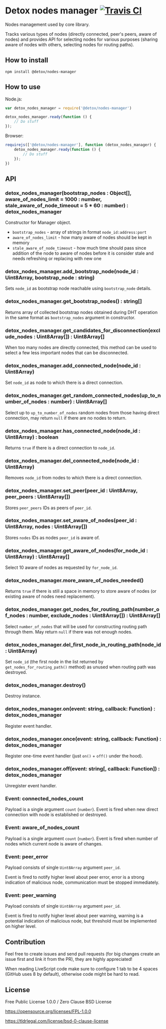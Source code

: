 # Detox nodes manager [![Travis CI](https://img.shields.io/travis/Detox/nodes-manager/master.svg?label=Travis%20CI)](https://travis-ci.org/Detox/nodes-manager)
Nodes management used by core library.

Tracks various types of nodes (directly connected, peer's peers, aware of nodes) and provides API for selecting nodes for various purposes (sharing aware of nodes with others, selecting nodes for routing paths).

## How to install
```
npm install @detox/nodes-manager
```

## How to use
Node.js:
```javascript
var detox_nodes_manager = require('@detox/nodes-manager')

detox_nodes_manager.ready(function () {
    // Do stuff
});
```
Browser:
```javascript
requirejs(['@detox/nodes-manager'], function (detox_nodes_manager) {
    detox_nodes_manager.ready(function () {
        // Do stuff
    });
})
```

## API
### detox_nodes_manager(bootstrap_nodes : Object[], aware_of_nodes_limit = 1000 : number, stale_aware_of_node_timeout = 5 * 60 : number) : detox_nodes_manager
Constructor for Manager object.

* `bootstrap_nodes` - array of strings in format `node_id:address:port`
* `aware_of_nodes_limit` - how many aware of nodes should be kept in memory
* `stale_aware_of_node_timeout` - how much time should pass since addition of the node to aware of nodes before it is consider stale and needs refreshing or replacing with new one

### detox_nodes_manager.add_bootstrap_node(node_id : Uint8Array, bootstrap_node : string)
Sets `node_id` as bootstrap node reachable using `bootstrap_node` details.

### detox_nodes_manager.get_bootstrap_nodes() : string[]
Returns array of collected bootstrap nodes obtained during DHT operation in the same format as `bootstrap_nodes` argument in constructor.

### detox_nodes_manager.get_candidates_for_disconnection(exclude_nodes : Uint8Array[]) : Uint8Array[]
When too many nodes are directly connected, this method can be used to select a few less important nodes that can be disconnected.

### detox_nodes_manager.add_connected_node(node_id : Uint8Array)
Set `node_id` as node to which there is a direct connection.

### detox_nodes_manager.get_random_connected_nodes(up_to_number_of_nodes : number) : Uint8Array[]
Select up to `up_to_number_of_nodes` random nodes from those having direct connection, may return `null` if there are no nodes to return.

### detox_nodes_manager.has_connected_node(node_id : Uint8Array) : boolean
Returns `true` if there is a direct connection to `node_id`.

### detox_nodes_manager.del_connected_node(node_id : Uint8Array)
Removes `node_id` from nodes to which there is a direct connection.

### detox_nodes_manager.set_peer(peer_id : Uint8Array, peer_peers : Uint8Array[])
Stores `peer_peers` IDs as peers of `peer_id`.

### detox_nodes_manager.set_aware_of_nodes(peer_id : Uint8Array, nodes : Uint8Array[])
Stores `nodes` IDs as nodes `peer_id` is aware of.

### detox_nodes_manager.get_aware_of_nodes(for_node_id : Uint8Array) : Uint8Array[]
Select 10 aware of nodes as requested by `for_node_id`.

### detox_nodes_manager.more_aware_of_nodes_needed()
Returns `true` if there is still a space in memory to store aware of nodes (or existing aware of nodes need replacement).

### detox_nodes_manager.get_nodes_for_routing_path(number_of_nodes : number, exclude_nodes : Uint8Array[]) : Uint8Array[]
Select `number_of_nodes` that will be used for constructing routing path through them. May return `null` if there was not enough nodes.

### detox_nodes_manager.del_first_node_in_routing_path(node_id : Uint8Array)
Set `node_id` (the first node in the list returned by `get_nodes_for_routing_path()` method) as unused when routing path was destroyed.

### detox_nodes_manager.destroy()
Destroy instance.

### detox_nodes_manager.on(event: string, callback: Function) : detox_nodes_manager
Register event handler.

### detox_nodes_manager.once(event: string, callback: Function) : detox_nodes_manager
Register one-time event handler (just `on()` + `off()` under the hood).

### detox_nodes_manager.off(event: string[, callback: Function]) : detox_nodes_manager
Unregister event handler.

### Event: connected_nodes_count
Payload is a single argument `count` (`number`).
Event is fired when new direct connection with node is established or destroyed.

### Event: aware_of_nodes_count
Payload is a single argument `count` (`number`).
Event is fired when number of nodes which current node is aware of changes.

### Event: peer_error
Payload consists of single `Uint8Array` argument `peer_id`.

Event is fired to notify higher level about peer error, error is a strong indication of malicious node, communication must be stopped immediately.

### Event: peer_warning
Payload consists of single `Uint8Array` argument `peer_id`.

Event is fired to notify higher level about peer warning, warning is a potential indication of malicious node, but threshold must be implemented on higher level.

## Contribution
Feel free to create issues and send pull requests (for big changes create an issue first and link it from the PR), they are highly appreciated!

When reading LiveScript code make sure to configure 1 tab to be 4 spaces (GitHub uses 8 by default), otherwise code might be hard to read.

## License
Free Public License 1.0.0 / Zero Clause BSD License

https://opensource.org/licenses/FPL-1.0.0

https://tldrlegal.com/license/bsd-0-clause-license

